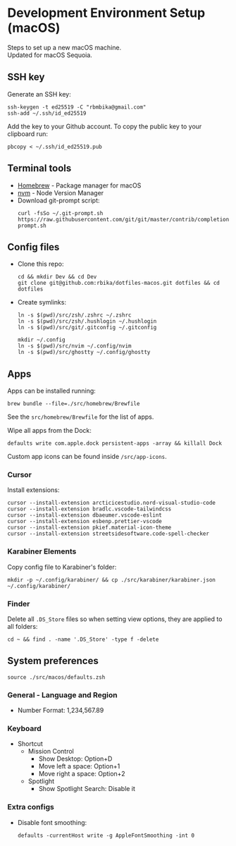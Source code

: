 # Development Environment Setup (macOS)

Steps to set up a new macOS machine.  
Updated for macOS Sequoia.

## SSH key

Generate an SSH key:

```
ssh-keygen -t ed25519 -C "rbmbika@gmail.com"
ssh-add ~/.ssh/id_ed25519
```

Add the key to your Github account. To copy the public key to your clipboard run:

```
pbcopy < ~/.ssh/id_ed25519.pub
```

## Terminal tools

- [Homebrew](https://brew.sh/) - Package manager for macOS
- [nvm](https://github.com/creationix/nvm#installation-and-update) - Node Version Manager
- Download git-prompt script:
  ```
  curl -fsSo ~/.git-prompt.sh https://raw.githubusercontent.com/git/git/master/contrib/completion/git-prompt.sh
  ```

## Config files

- Clone this repo:

  ```
  cd && mkdir Dev && cd Dev
  git clone git@github.com:rbika/dotfiles-macos.git dotfiles && cd dotfiles
  ```

- Create symlinks:

  ```
  ln -s $(pwd)/src/zsh/.zshrc ~/.zshrc
  ln -s $(pwd)/src/zsh/.hushlogin ~/.hushlogin
  ln -s $(pwd)/src/git/.gitconfig ~/.gitconfig

  mkdir ~/.config
  ln -s $(pwd)/src/nvim ~/.config/nvim
  ln -s $(pwd)/src/ghostty ~/.config/ghostty
  ```

## Apps

Apps can be installed running:

```
brew bundle --file=./src/homebrew/Brewfile
```

See the `src/homebrew/Brewfile` for the list of apps.

Wipe all apps from the Dock:

```
defaults write com.apple.dock persistent-apps -array && killall Dock
```

Custom app icons can be found inside `/src/app-icons`.

### Cursor

Install extensions:

```
cursor --install-extension arcticicestudio.nord-visual-studio-code
cursor --install-extension bradlc.vscode-tailwindcss
cursor --install-extension dbaeumer.vscode-eslint
cursor --install-extension esbenp.prettier-vscode
cursor --install-extension pkief.material-icon-theme
cursor --install-extension streetsidesoftware.code-spell-checker
```

### Karabiner Elements

Copy config file to Karabiner's folder:

```
mkdir -p ~/.config/karabiner/ && cp ./src/karabiner/karabiner.json ~/.config/karabiner/
```

### Finder

Delete all `.DS_Store` files so when setting view options, they are applied to all folders:

```
cd ~ && find . -name '.DS_Store' -type f -delete
```

## System preferences

```
source ./src/macos/defaults.zsh
```

### General - Language and Region

- Number Format: 1,234,567.89

### Keyboard

- Shortcut
  - Mission Control
    - Show Desktop: Option+D
    - Move left a space: Option+1
    - Move right a space: Option+2
  - Spotlight
    - Show Spotlight Search: Disable it

### Extra configs

- Disable font smoothing:
  ```
  defaults -currentHost write -g AppleFontSmoothing -int 0
  ```
